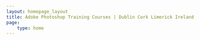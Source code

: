 ```yaml
---
layout: homepage_layout
title: Adobe Photoshop Training Courses | Dublin Cork Limerick Ireland
page:
    type: home
---
```

